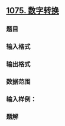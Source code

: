 ## [1075. 数字转换](https://www.acwing.com/problem/content/1077/)

### 题目

### 输入格式

### 输出格式

### 数据范围

### 输入样例：



### 题解
